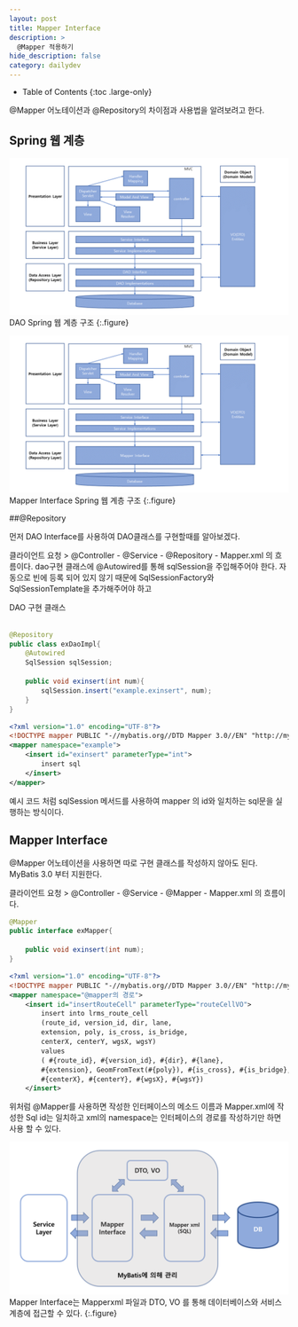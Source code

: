 ```yaml
---
layout: post
title: Mapper Interface
description: >
  @Mapper 적용하기
hide_description: false
category: dailydev
---
```



- Table of Contents
{:toc .large-only}

@Mapper 어노테이션과 @Repository의 차이점과 사용법을 알려보려고 한다.

## Spring 웹 계층
![Full-width image](/assets/img/blog/Dao.PNG)
DAO Spring 웹 계층 구조
{:.figure}

![Full-width image](/assets/img/blog/Mapper.PNG)
Mapper Interface Spring 웹 계층 구조
{:.figure}


##@Repository

먼저 DAO Interface를 사용하여 DAO클래스를 구현할때를 알아보겠다.

클라이언트 요청 > @Controller - @Service - @Repository - Mapper.xml 의 흐름이다.
dao구현 클래스에 @Autowired를 통해 sqlSession을 주입해주어야 한다. 자동으로 빈에 등록 되어 있지 않기 때문에
SqlSessionFactory와 SqlSessionTemplate을 추가해주어야 하고

DAO 구현 클래스 
```java

@Repository
public class exDaoImpl{
	@Autowired
	SqlSession sqlSession;
	
	public void exinsert(int num){
		sqlSession.insert("example.exinsert", num);
	}
}

```
```xml
<?xml version="1.0" encoding="UTF-8"?>
<!DOCTYPE mapper PUBLIC "-//mybatis.org//DTD Mapper 3.0//EN" "http://mybatis.org/dtd/mybatis-3-mapper.dtd">
<mapper namespace="example">
	<insert id="exinsert" parameterType="int">
		insert sql
	</insert>
</mapper>	

```
예시 코드 처럼 sqlSession 메서드를 사용하여 mapper 의 id와 일치하는 sql문을 실행하는 방식이다.


## Mapper Interface

@Mapper 어노테이션을 사용하면 
따로 구현 클래스를 작성하지 않아도 된다.
MyBatis 3.0 부터 지원한다.

클라이언트 요청 > @Controller - @Service - @Mapper - Mapper.xml 의 흐름이다.
```java
@Mapper
public interface exMapper{

	public void exinsert(int num);
}

```

```xml
<?xml version="1.0" encoding="UTF-8"?>
<!DOCTYPE mapper PUBLIC "-//mybatis.org//DTD Mapper 3.0//EN" "http://mybatis.org/dtd/mybatis-3-mapper.dtd">
<mapper namespace="@mapper의 경로">
	<insert id="insertRouteCell" parameterType="routeCellVO">
		insert into lrms_route_cell 
		(route_id, version_id, dir, lane, 
		extension, poly, is_cross, is_bridge, 
		centerX, centerY, wgsX, wgsY)
		values
		( #{route_id}, #{version_id}, #{dir}, #{lane}, 
		#{extension}, GeomFromText(#{poly}), #{is_cross}, #{is_bridge}, 
		#{centerX}, #{centerY}, #{wgsX}, #{wgsY})		
	</insert>

```
위처럼 @Mapper를 사용하면 작성한 인터페이스의 메소드 이름과 Mapper.xml에 작성한 Sql id는 일치하고
xml의 namespace는 인터페이스의 경로를 작성하기만 하면 사용 할 수 있다.

![Full-width image](/assets/img/blog/MyBatis.png)
Mapper Interface는 Mapperxml 파일과 DTO, VO 를 통해 데이터베이스와 서비스 계층에 접근할 수 있다.
{:.figure}
